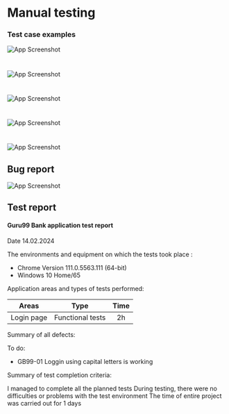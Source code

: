 
# Manual testing

### Test case examples



![App Screenshot](https://i.imgur.com/ic5KQij.png)
# 
![App Screenshot](https://i.imgur.com/E0UIHxw.png)
# 
![App Screenshot](https://i.imgur.com/oCHR84j.png)
# 
![App Screenshot](https://i.imgur.com/DM5Uq3l.png)
# 
![App Screenshot](https://i.imgur.com/e7hXwAs.png)
## Bug report 
![App Screenshot](https://i.imgur.com/60TJVUb.png)

## Test report
#### Guru99 Bank application test report
Date 14.02.2024

The environments and equipment on which the tests took place
:
- Chrome Version 111.0.5563.111 (64-bit)
- Windows 10 Home/65

Application areas and types of tests performed:

| Areas | Type  | Time   |
| :---:   | :---: | :---: |
| Login page | Functional tests   | 2h  |


Summary of all defects:

To do:

- GB99-01 Loggin using capital letters is working

Summary of test completion criteria:

I managed to complete all the planned tests
During testing, there were no difficulties or problems with the test environment
The time of entire project was carried out for 1 days



